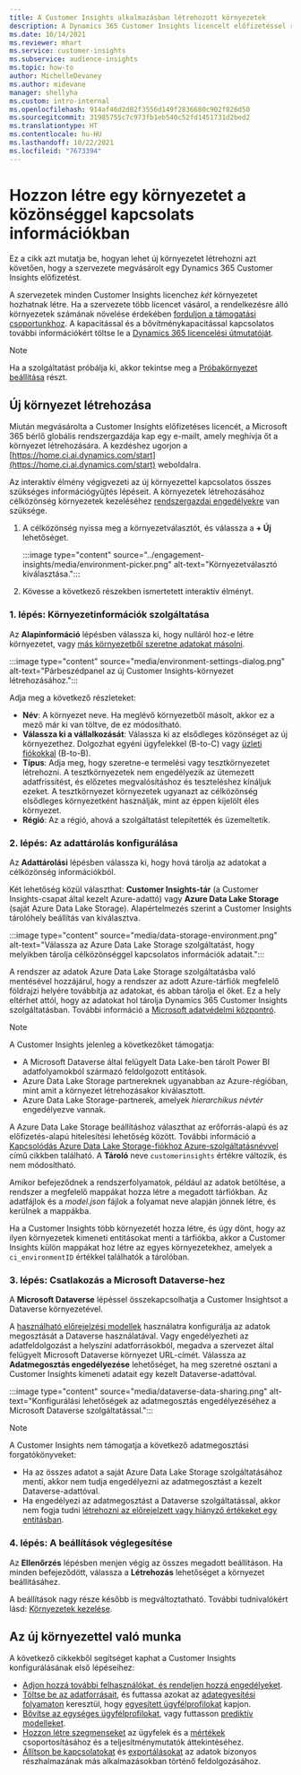 ```yaml
---
title: A Customer Insights alkalmazásban létrehozott környezetek
description: A Dynamics 365 Customer Insights licencelt előfizetéssel rendelkező környezetek létrehozására vonatkozó lépések.
ms.date: 10/14/2021
ms.reviewer: mhart
ms.service: customer-insights
ms.subservice: audience-insights
ms.topic: how-to
author: MichelleDevaney
ms.author: midevane
manager: shellyha
ms.custom: intro-internal
ms.openlocfilehash: 914af46d2d82f3556d149f2836680c902f826d50
ms.sourcegitcommit: 31985755c7c973fb1eb540c52fd1451731d2bed2
ms.translationtype: HT
ms.contentlocale: hu-HU
ms.lasthandoff: 10/22/2021
ms.locfileid: "7673394"
---
```

# <a name="create-an-environment-in-audience-insights"></a>Hozzon létre egy környezetet a közönséggel kapcsolats információkban

Ez a cikk azt mutatja be, hogyan lehet új környezetet létrehozni azt követően, hogy a szervezete megvásárolt egy Dynamics 365 Customer Insights előfizetést. 

A szervezetek minden Customer Insights licenchez *két* környezetet hozhatnak létre. Ha a szervezete több licencet vásárol, a rendelkezésre álló környezetek számának növelése érdekében [forduljon a támogatási csoportunkhoz](https://go.microsoft.com/fwlink/?linkid=2079641). A kapacitással és a bővítménykapacitással kapcsolatos további információkért töltse le a [Dynamics 365 licencelési útmutatóját](https://go.microsoft.com/fwlink/?LinkId=866544).

> [!NOTE]
> Ha a szolgáltatást próbálja ki, akkor tekintse meg a [Próbakörnyezet beállítása](../trial-signup.md) részt.

## <a name="create-a-new-environment"></a>Új környezet létrehozása

Miután megvásárolta a Customer Insights előfizetéses licencét, a Microsoft 365 bérlő globális rendszergazdája kap egy e-mailt, amely meghívja őt a környezet létrehozására. A kezdéshez ugorjon a [https://home.ci.ai.dynamics.com/start](https://home.ci.ai.dynamics.com/start) weboldalra. 

Az interaktív élmény végigvezeti az új környezettel kapcsolatos összes szükséges információgyűjtés lépéseit. A környezetek létrehozásához célközönség környezetek kezeléséhez [rendszergazdai engedélyekre](permissions.md) van szüksége.

1. A célközönség nyissa meg a környezetválasztót, és válassza a **+ Új** lehetőséget.
  
   :::image type="content" source="../engagement-insights/media/environment-picker.png" alt-text="Környezetválasztó kiválasztása.":::

1. Kövesse a következő részekben ismertetett interaktív élményt.

### <a name="step-1-provide-environment-information"></a>1. lépés: Környezetinformációk szolgáltatása

Az **Alapinformáció** lépésben válassza ki, hogy nulláról hoz-e létre környezetet, vagy [más környezetből szeretne adatokat másolni](manage-environments.md#copy-the-environment-configuration).

   :::image type="content" source="media/environment-settings-dialog.png" alt-text="Párbeszédpanel az új Customer Insights-környezet létrehozásához.":::

Adja meg a következő részleteket:
   - **Név**: A környezet neve. Ha meglévő környezetből másolt, akkor ez a mező már ki van töltve, de ez módosítható.
   - **Válassza ki a vállalkozását**: Válassza ki az elsődleges közönséget az új környezethez. Dolgozhat egyéni ügyfelekkel (B-to-C) vagy [üzleti fiókokkal](work-with-business-accounts.md) (B-to-B).
   - **Típus**: Adja meg, hogy szeretne-e termelési vagy tesztkörnyezetet létrehozni. A tesztkörnyezetek nem engedélyezik az ütemezett adatfrissítést, és előzetes megvalósításhoz és teszteléshez kínáljuk ezeket. A tesztkörnyezet környezetek ugyanazt az célközönség elsődleges környezetként használják, mint az éppen kijelölt éles környezet.
   - **Régió**: Az a régió, ahová a szolgáltatást telepítették és üzemeltetik.

### <a name="step-2-configure-data-storage"></a>2. lépés: Az adattárolás konfigurálása

Az **Adattárolási** lépésben válassza ki, hogy hová tárolja az adatokat a célközönség információkból.

Két lehetőség közül választhat: **Customer Insights-tár** (a Customer Insights-csapat által kezelt Azure-adattó) vagy **Azure Data Lake Storage** (saját Azure Data Lake Storage). Alapértelmezés szerint a Customer Insights tárolóhely beállítás van kiválasztva.

:::image type="content" source="media/data-storage-environment.png" alt-text="Válassza az Azure Data Lake Storage szolgáltatást, hogy melyikben tárolja célközönséggel kapcsolatos információk adatait.":::

A rendszer az adatok Azure Data Lake Storage szolgáltatásba való mentésével hozzájárul, hogy a rendszer az adott Azure-tárfiók megfelelő földrajzi helyére továbbítja az adatokat, és abban tárolja el őket. Ez a hely eltérhet attól, hogy az adatokat hol tárolja Dynamics 365 Customer Insights szolgáltatásban. További információ a [Microsoft adatvédelmi központró](https://www.microsoft.com/trust-center).

> [!NOTE]
> A Customer Insights jelenleg a következőket támogatja:
> - A Microsoft Dataverse által felügyelt Data Lake-ben tárolt Power BI adatfolyamokból származó feldolgozott entitások.  
> - Azure Data Lake Storage partnereknek ugyanabban az Azure-régióban, mint amit a környezet létrehozásakor kiválasztott.
> - Azure Data Lake Storage-partnerek, amelyek *hierarchikus névtér* engedélyezve vannak.

A Azure Data Lake Storage beállításhoz választhat az erőforrás-alapú és az előfizetés-alapú hitelesítési lehetőség között. További információ a [Kapcsolódás Azure Data Lake Storage-fiókhoz Azure-szolgáltatásnévvel](connect-service-principal.md) című cikkben található. A **Tároló** neve `customerinsights` értékre változik, és nem módosítható.

Amikor befejeződnek a rendszerfolyamatok, például az adatok betöltése, a rendszer a megfelelő mappákat hozza létre a megadott tárfiókban. Az adatfájlok és a *model.json* fájlok a folyamat neve alapján jönnek létre, és kerülnek a mappákba.

Ha a Customer Insights több környezetét hozza létre, és úgy dönt, hogy az ilyen környezetek kimeneti entitásokat menti a tárfiókba, akkor a Customer Insights külön mappákat hoz létre az egyes környezetekhez, amelyek a `ci_environmentID` értékkel találhatók a tárolóban.

### <a name="step-3-connect-to-microsoft-dataverse"></a>3. lépés: Csatlakozás a Microsoft Dataverse-hez
   
A **Microsoft Dataverse** lépéssel összekapcsolhatja a Customer Insightsot a Dataverse környezetével.

A [használható előrejelzési modellek](predictions-overview.md#out-of-box-models) használatra konfigurálja az adatok megosztását a Dataverse használatával. Vagy engedélyezheti az adatfeldolgozást a helyszíni adatforrásokból, megadva a szervezet által felügyelt Microsoft Dataverse környezet URL-címét. Válassza az **Adatmegosztás engedélyezése** lehetőséget, ha meg szeretné osztani a Customer Insights kimeneti adatait egy kezelt Dataverse-adattóval.

:::image type="content" source="media/dataverse-data-sharing.png" alt-text="Konfigurálási lehetőségek az adatmegosztás engedélyezéséhez a Microsoft Dataverse szolgáltatással.":::

> [!NOTE]
> A Customer Insights nem támogatja a következő adatmegosztási forgatókönyveket:
> - Ha az összes adatot a saját Azure Data Lake Storage szolgáltatásához menti, akkor nem tudja engedélyezni az adatmegosztást a kezelt Dataverse-adattóval.
> - Ha engedélyezi az adatmegosztást a Dataverse szolgáltatással, akkor nem fogja tudni [létrehozni az előrejelzett vagy hiányzó értékeket egy entitásban](predictions.md).

### <a name="step-4-finalize-the-settings"></a>4. lépés: A beállítások véglegesítése

Az **Ellenőrzés** lépésben menjen végig az összes megadott beállításon. Ha minden befejeződött, válassza a **Létrehozás** lehetőséget a környezet beállításáhez. 

A beállítások nagy része később is megváltoztatható. További tudnivalókért lásd: [Környezetek kezelése](manage-environments.md).

## <a name="work-with-your-new-environment"></a>Az új környezettel való munka

A következő cikkekből segítséget kaphat a Customer Insights konfigurálásának első lépéseihez: 

- [Adjon hozzá további felhasználókat, és rendeljen hozzá engedélyeket](permissions.md).
- [Töltse be az adatforrásait](data-sources.md), és futtassa azokat az [adategyesítési folyamaton](data-unification.md) keresztül, hogy [egyesített ügyfélprofilokat](customer-profiles.md) kapjon.
- [Bővítse az egységes ügyfélprofilokat](enrichment-hub.md), vagy futtasson [prediktív modelleket](predictions-overview.md).
- [Hozzon létre szegmenseket](segments.md) az ügyfelek és a [mértékek](measures.md) csoportosításához és a teljesítménymutatók áttekintéséhez.
- [Állítson be kapcsolatokat](connections.md) és [exportálásokat](export-destinations.md) az adatok bizonyos részhalmazának más alkalmazásokban történő feldolgozásához.
